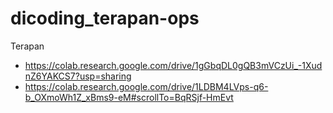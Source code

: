 # dicoding_terapan-ops

Terapan
- https://colab.research.google.com/drive/1gGbqDL0gQB3mVCzUi_-1XudnZ6YAKCS7?usp=sharing
- https://colab.research.google.com/drive/1LDBM4LVps-q6-b_OXmoWh1Z_xBms9-eM#scrollTo=BqRSjf-HmEvt
